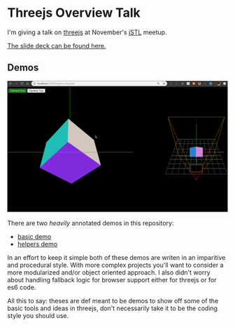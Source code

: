 # Threejs Overview Talk

I'm giving a talk on [threejs](https://threejs.org) at November's [jSTL](https://www.meetup.com/jstl-meetup/) meetup.

[The slide deck can be found here.](https://app.ludus.one/9ba324c2-342b-4ce2-97c2-12326dde8873)

## Demos

![demo](readme-attachments/helper-demo.gif)

There are two _heavily_ annotated demos in this repository:

- [basic demo](https://github.com/chris-schmitz/jstl-threejs-overview-talk/tree/master/basic-example)
- [helpers demo](https://github.com/chris-schmitz/jstl-threejs-overview-talk/tree/master/helpers-example)

In an effort to keep it simple both of these demos are writen in an imparitive and procedural style. With more complex projects you'll want to consider a more modularized and/or object oriented approach. I also didn't worry about handling fallback logic for browser support either for threejs or for es6 code.

All this to say: theses are def meant to be demos to show off some of the basic tools and ideas in threejs, don't necessarily take it to be the coding style you should use.
